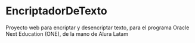 # EncriptadorDeTexto
Proyecto web para encriptar y desencriptar texto, para el programa Oracle Next Education (ONE), de la mano de Alura Latam
